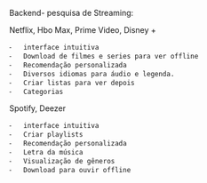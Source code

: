 Backend- pesquisa de Streaming:

Netflix, Hbo Max, Prime Video, Disney +

	⁃	interface intuitiva 
	⁃	Download de filmes e series para ver offline 
	⁃	Recomendação personalizada
	⁃	Diversos idiomas para áudio e legenda. 
	⁃	Criar listas para ver depois 
	⁃	Categorias 



Spotify, Deezer

	⁃	interface intuitiva 
	⁃	Criar playlists
	⁃	Recomendação personalizada
	⁃	Letra da música 
	⁃	Visualização de gêneros 
	⁃	Download para ouvir offline
